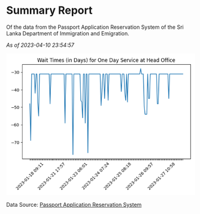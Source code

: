 # Summary Report

Of the data from the Passport Application Reservation System of the Sri Lanka Department of Immigration and Emigration.

*As of 2023-04-10 23:54:57*

![Wait Time Chart](summary.wait_time_chart.png)

Data Source: [Passport Application Reservation System](https://eservices.immigration.gov.lk:8443/appointment/pages/reservationApplication.xhtml)